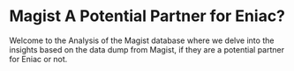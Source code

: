 # Magist A Potential Partner for Eniac?

Welcome to the Analysis of the Magist database where we delve into the insights based on the data dump from Magist, if they are a potential partner for Eniac or not.
